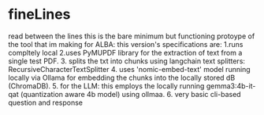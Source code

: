 # fineLines
read between the lines
this is the bare minimum but functioning protoype of the tool that im making for ALBA: this version's specifications are: 1.runs compltely local 2.uses PyMUPDF library for the extraction of text from a single test PDF. 3. splits the txt into chunks using langchain text splitters: RecursiveCharacterTextSplitter 4. uses 'nomic-embed-text' model running locally via Ollama for embedding the chunks into the locally stored dB (ChromaDB). 5. for the LLM: this employs the locally running gemma3:4b-it-qat (quantization aware 4b model) using ollmaa. 6. very basic cli-based question and response
